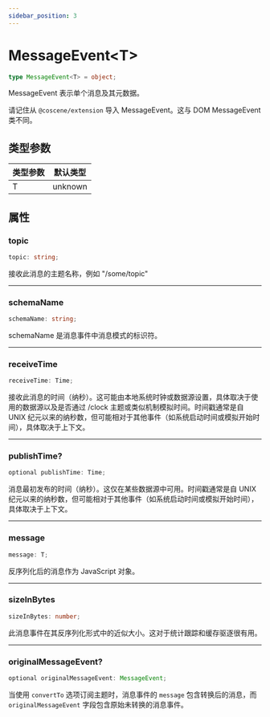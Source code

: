 ```yaml
---
sidebar_position: 3
---
```


# MessageEvent\<T\>

```typescript
type MessageEvent<T> = object;
```

MessageEvent 表示单个消息及其元数据。

请记住从 `@coscene/extension` 导入 MessageEvent。这与 DOM MessageEvent 类不同。

## 类型参数

| 类型参数 | 默认类型 |
| -------------- | ------------ |
| T              | unknown      |

## 属性

### topic

```typescript
topic: string;
```

接收此消息的主题名称，例如 "/some/topic"

---

### schemaName

```typescript
schemaName: string;
```

schemaName 是消息事件中消息模式的标识符。

---

### receiveTime

```typescript
receiveTime: Time;
```

接收此消息的时间（纳秒）。这可能由本地系统时钟或数据源设置，具体取决于使用的数据源以及是否通过 /clock 主题或类似机制模拟时间。时间戳通常是自 UNIX 纪元以来的纳秒数，但可能相对于其他事件（如系统启动时间或模拟开始时间），具体取决于上下文。

---

### publishTime?

```typescript
optional publishTime: Time;
```

消息最初发布的时间（纳秒）。这仅在某些数据源中可用。时间戳通常是自 UNIX 纪元以来的纳秒数，但可能相对于其他事件（如系统启动时间或模拟开始时间），具体取决于上下文。

---

### message

```typescript
message: T;
```

反序列化后的消息作为 JavaScript 对象。

---

### sizeInBytes

```typescript
sizeInBytes: number;
```

此消息事件在其反序列化形式中的近似大小。这对于统计跟踪和缓存驱逐很有用。

---

### originalMessageEvent?

```typescript
optional originalMessageEvent: MessageEvent;
```

当使用 `convertTo` 选项订阅主题时，消息事件的 `message` 包含转换后的消息，而 `originalMessageEvent` 字段包含原始未转换的消息事件。 